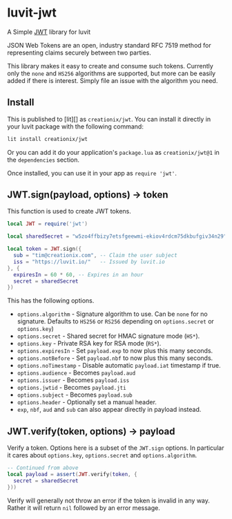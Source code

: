 # luvit-jwt

A Simple [JWT][] library for luvit

JSON Web Tokens are an open, industry standard RFC 7519 method for representing
claims securely between two parties.

This library makes it easy to create and consume such tokens.  Currently only
the `none` and `HS256` algorithms are supported, but more can be easily added
if there is interest.  Simply file an issue with the algorithm you need.

## Install

This is published to [lit][] as `creationix/jwt`.  You can install it directly
in your luvit package with the following command:

```sh
lit install creationix/jwt
```

Or you can add it do your application's `package.lua` as `creationix/jwt@1` in
the `dependencies` section.

Once installed, you can use it in your app as `require 'jwt'`.

## JWT.sign(payload, options) -> token

This function is used to create JWT tokens.

```lua
local JWT = require('jwt')

local sharedSecret = "w5zo4ffbizy7etsfgeewmi-ekiov4rdcm75dkbufgiv34n29"

local token = JWT.sign({
  sub = "tim@creationix.com", -- Claim the user subject
  iss = "https://luvit.io/"   -- Issued by luvit.io
}, {
  expiresIn = 60 * 60, -- Expires in an hour
  secret = sharedSecret
})
```

This has the following options.

 - `options.algorithm` - Signature algorithm to use.  Can be `none` for no
   signature. Defaults to `HS256` or `RS256` depending on `options.secret` or
   `options.key`)
 - `options.secret` - Shared secret for HMAC signature mode (`HS*`).
 - `options.key` - Private RSA key for RSA mode (`RS*`).
 - `options.expiresIn` - Set `payload.exp` to now plus this many seconds.
 - `options.notBefore` - Set `payload.nbf` to now plus this many seconds.
 - `options.noTimestamp` - Disable automatic `payload.iat` timestamp if true.
 - `options.audience` - Becomes `payload.aud`
 - `options.issuer` - Becomes `payload.iss`
 - `options.jwtid` - Becomes `payload.jti`
 - `options.subject` - Becomes `payload.sub`
 - `options.header` - Optionally set a manual header.
 - `exp`, `nbf`, `aud` and `sub` can also appear directly in payload instead.

## JWT.verify(token, options) -> payload

Verify a token.  Options here is a subset of the `JWT.sign` options.  In
particular it cares about `options.key`, `options.secret` and
`options.algorithm`.

```lua
-- Continued from above
local payload = assert(JWT.verify(token, {
  secret = sharedSecret
}))
```

Verify will generally not throw an error if the token is invalid in any way.
Rather it will return `nil` followed by an error message.

[JWT]: https://jwt.io/
